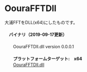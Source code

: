 ﻿OouraFFTDll  
===========  

大浦FFTをDLL(x64)にしたものです。  
　  
　**バイナリ（2019-09-17更新）**  
　  
　　OouraFFTDll.dll version 0.0.0.1  
　  
　　**プラットフォームターゲット:　x64**  
　　[OouraFFTDll.dll](https://github.com/ryujimiya/OouraFFTDll/blob/master/publish/)  
　  
